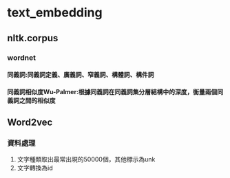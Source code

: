 # text_embedding
## nltk.corpus
### wordnet
#### 同義詞:同義詞定義、廣義詞、窄義詞、構體詞、構件詞
#### 同義詞相似度Wu-Palmer:根據同義詞在同義詞集分層結構中的深度，衡量兩個同義詞之間的相似度

## Word2vec
### 資料處理
1. 文字種類取出最常出現的50000個，其他標示為unk
2. 文字轉換為id



